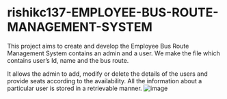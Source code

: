 # rishikc137-EMPLOYEE-BUS-ROUTE-MANAGEMENT-SYSTEM
This project aims to create and develop the Employee Bus Route Management System contains an admin and a user. We make the file which contains user’s Id, name and the bus route.

 It allows the admin to add, modify or delete the details of the users and provide seats according to the availability. All the information about a particular user is stored in a retrievable manner. 
![image](https://user-images.githubusercontent.com/68817256/198261717-a3a4d392-3978-417f-ac97-78e6bba31989.png)
